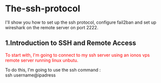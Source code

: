 # The-ssh-protocol
I'll show you how to set up the ssh protocol, configure fail2ban and set up wireshark on the remote server on port 2222.

## 1.Introduction to SSH and Remote Access
<p style="color: red;">To start with, I'm going to connect to my ssh server using an ionos vps remote server running linux unbutu.</p><p>To do this, I'm going to use the ssh command :<br>ssh username@ipadress</p>

